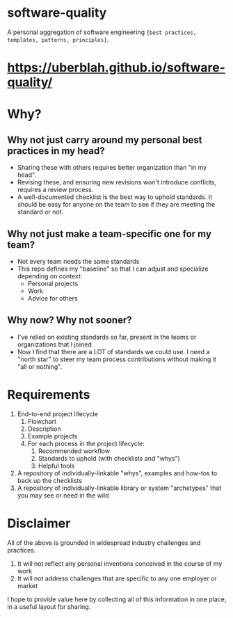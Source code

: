 # software-quality
A personal aggregation of software engineering `{best practices, templates, patterns, principles}`.

# https://uberblah.github.io/software-quality/

# Why?

## Why not just carry around my personal best practices in my head?
- Sharing these with others requires better organization than "in my head".
- Revising these, and ensuring new revisions won't introduce conflicts, requires a review process.
- A well-documented checklist is the best way to uphold standards. It should be easy for anyone on the team to see if they are meeting the standard or not.

## Why not just make a team-specific one for my team?
- Not every team needs the same standards
- This repo defines my "baseline" so that I can adjust and specialize depending on context:
    - Personal projects
    - Work
    - Advice for others

## Why now? Why not sooner?
- I've relied on existing standards so far, present in the teams or organizations that I joined
- Now I find that there are a LOT of standards we could use. I need a "north star" to steer my team process contributions without making it "all or nothing".

# Requirements
1. End-to-end project lifecycle
    1. Flowchart
    2. Description
    3. Example projects
    4. For each process in the project lifecycle:
        1. Recommended workflow
        2. Standards to uphold (with checklists and "whys")
        3. Helpful tools
2. A repository of individually-linkable "whys", examples and how-tos to back up the checklists
3. A repository of individually-linkable library or system "archetypes" that you may see or need in the wild

# Disclaimer
All of the above is grounded in widespread industry challenges and practices.
1. It will not reflect any personal inventions conceived in the course of my work
2. It will not address challenges that are specific to any one employer or market

I hope to provide value here by collecting all of this information in one place, in a useful layout for sharing.
